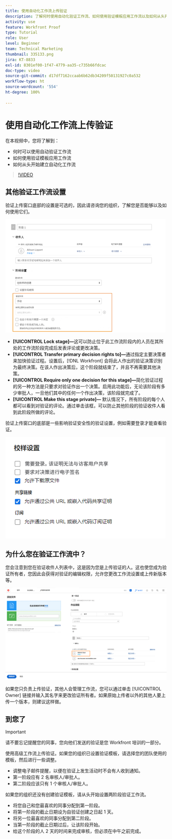```yaml
---
title: 使用自动化工作流上传验证
description: 了解何时使用自动化验证工作流、如何使用验证模板应用工作流以及如何从头开始设置自动化工作流。
activity: use
feature: Workfront Proof
type: Tutorial
role: User
level: Beginner
team: Technical Marketing
thumbnail: 335133.png
jira: KT-8833
exl-id: 8301ef00-1f47-4779-aa35-c735b66fdcac
doc-type: video
source-git-commit: d17df7162ccaab6b62db34209f50131927c0a532
workflow-type: ht
source-wordcount: '554'
ht-degree: 100%

---
```


# 使用自动化工作流上传验证

在本视频中，您将了解到：

* 何时可以使用自动验证工作流
* 如何使用验证模板应用工作流
* 如何从头开始建立自动化工作流

>[!VIDEO](https://video.tv.adobe.com/v/3453021/?quality=12&learn=on&enablevpops&captions=chi_hans)



## 其他验证工作流设置

验证上传窗口底部的设置是可选的，因此请咨询您的组织，了解您是否能够以及如何使用它们。

![突出显示 [!UICONTROL Stage settings] 的 [!UICONTROL New Proof] 窗口的图像。](assets/additional-proof-workflow-settings.png)

* **[!UICONTROL Lock stage]—**&#x200B;这可以防止位于此工作流阶段内的人员在其所处的工作流阶段完成后发表评论或更改决策。
* **[!UICONTROL Transfer primary decision rights to]—**&#x200B;通过指定主要决策者来加快验证过程。设置后，[!DNL Workfront] 会将此人作出的验证决策识别为最终决策。在该人作出决策后，这个阶段就结束了，并且不再需要其他决策。
* **[!UICONTROL Require only one decision for this stage]—**&#x200B;简化验证过程的另一种方法是只要求对验证作出一个决策。启用此功能后，无论该阶段有多少审批人，一旦他们其中的任何一个作出决策，该阶段就完成了。
* **[!UICONTROL Make this stage private]—** 默认情况下，所有阶段的每个人都可以看到对验证的评论。通过单击该框，可以防止其他阶段的验证收件人看到此阶段所做的评论。

验证上传窗口的底部是一些影响验证安全性的验证设置，例如需要登录才能查看验证。

<!--
Learn more about these in the Proof settings section of the Configure a proof article.
-->

![验证上传窗口的 [!UICONTROL Proof settings] 部分的图像。](assets/additional-proof-workflow-settings-2.png)

<!--
### Learn more
* Automated workflow overview
* Automated workflow stages overview
-->

<!--
### Guides
* Plan an advanced workflow worksheet
-->

## 为什么您在验证工作流中？

您会注意到您在验证收件人列表中，这是因为您是上传验证的人。这也使您成为验证所有者，您因此会获得对验证的编辑权限，允许您更改工作流设置或上传新版本等。

![验证上传窗口的图像，其中验证所有者在收件人列表中突出显示。](assets/proof-owner.png)

如果您只负责上传验证，其他人会管理工作流，您可以通过单击 [!UICONTROL Owner] 链接并输入其名字来更改验证所有者。如果原始上传者以外的其他人要上传一个版本，则建议这样做。

## 到您了

>[!IMPORTANT]
>
>请不要忘记提醒您的同事，您向他们发送的验证是您 Workfront 培训的一部分。


使用高级工作流上传验证。如果您的组织已设置验证模板，请选择您的团队使用的模板，然后进行一些调整。

* 调整电子邮件提醒，以便在验证上发生活动时不会有人收到通知。
* 第一阶段应有 2 名审核人/审批人。
* 第二阶段应该只有 1 个审核人/审批人。

如果您的组织还没有创建验证模板，请从头开始设置两阶段验证工作流。

* 将您自己和您最喜欢的同事分配到第一阶段。
* 将第一阶段的截止日期设为自验证创建之日起 1 天。
* 将另一位最喜欢的同事分配到第二阶段。
* 当第一阶段的截止日期过后，让该阶段开始。
* 给这个阶段的人 2 天的时间来完成审核，但必须在中午之前完成。


